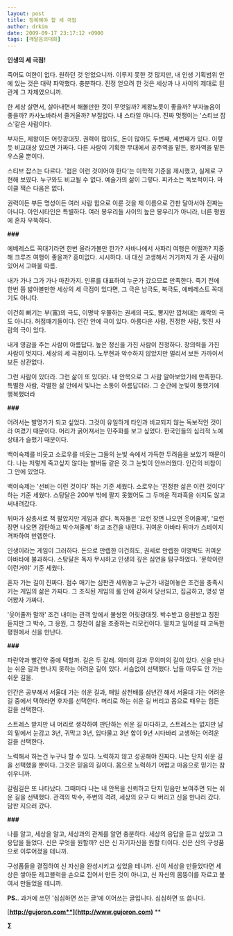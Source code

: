 ```yaml
---
layout: post
title: 정복해야 할 세 극점
author: drkim
date: 2009-09-17 23:17:12 +0900
tags: [깨달음의대화]
---
```

**인생의 세 극점!**

죽어도 여한이 없다. 원하던 것 얻었으니까. 이루지 못한 것 많지만, 내 인생 기획범위 안에 있는 것은 대략 파악했다. 충분하다. 진정 얻으려 한 것은 세상과 나 사이의 제대로 된 관계 그 자체였으니까. 

한 세상 살면서, 살아내면서 해볼만한 것이 무엇일까? 제왕노릇이 좋을까? 부자놀음이 좋을까? 카사노바라서 즐거울까? 부질없다. 내 스타일 아니다. 진짜 멋쟁이는 '스티브 잡스'같은 사람이다.

부자든, 제왕이든 어릿광대짓. 권력이 많아도, 돈이 많아도 두번째, 세번째가 있다. 이렇듯 비교대상 있으면 가짜다. 다른 사람이 기획한 무대에서 공주역을 맡든, 왕자역을 맡든 우스울 뿐이다. 

스티브 잡스는 다르다. '컴은 이런 것이어야 한다'는 미학적 기준을 제시했고, 실제로 구현해 보였다. 누구와도 비교될 수 없다. 예술가의 삶이 그렇다. 피카소는 독보적이다. 마이클 잭슨 다음은 없다. 

권력이든 부든 명성이든 여러 사람 힘으로 이룬 것을 제 이름으로 간판 달아서야 진짜는 아니다. 아인시타인은 특별하다. 여러 봉우리들 사이의 높은 봉우리가 아니라, 너른 평원에 혼자 우뚝하다. 

**###**

에베레스트 꼭대기라면 한번 올라가볼만 한가? 사바나에서 사파리 여행은 어떨까? 지중해 크루즈 여행이 좋을까? 흥미없다. 시시하다. 내 대신 고생해서 거기까지 가 준 사람이 있어서 고마울 따름. 

내가 가나 그가 가나 마찬가지. 인류를 대표하여 누군가 갔으므로 만족한다. 죽기 전에 한번 쯤 밟아볼만한 세상의 세 극점이 있다면, 그 극은 남극도, 북극도, 에베레스트 꼭대기도 아니다. 

이건희 뻐기는 부(富)의 극도, 이명박 우쭐하는 권세의 극도, 뽕지만 깝쳐대는 쾌락의 극도 아니다. 허접때기들이다. 인간 안에 극이 있다. 아름다운 사람, 진정한 사람, 멋진 사람의 극이 있다.

내게 영감을 주는 사람이 아름답다. 높은 정신을 가진 사람이 진정하다. 창의력을 가진 사람이 멋지다. 세상의 세 극점이다. 노무현과 악수하지 않았지만 멀리서 보든 가까이서 보든 상관없다. 

그런 사람이 있더라. 그런 삶이 또 있더라. 내 안목으로 그 사람 알아보았기에 만족한다. 특별한 사람, 각별한 삶 안에서 빛나는 소통이 아름답더라. 그 순간에 눈빛이 통했기에 행복했더라 

**###**

어려서는 발명가가 되고 싶었다. 그것이 유일하게 타인과 비교되지 않는 독보적인 것이라 여겼기 때문이다. 머리가 굵어져서는 민주화를 보고 싶었다. 한국인들의 심리적 노예상태가 슬펐기 때문이다. 

백이숙제를 비웃고 소로우를 비웃는 그들의 눈빛 속에서 가득한 두려움을 보았기 때문이다. 나는 저렇게 죽고싶지 않다는 발버둥 같은 것.그 눈빛이 안쓰러웠다. 인간의 비참이 그 안에 있었다.

백이숙제는 '선비는 이런 것이다' 하는 기준 세웠다. 소로우는 '진정한 삶은 이런 것이다' 하는 기준 세웠다. 스탕달은 200부 밖에 팔지 못했어도 그 두꺼운 적과흑을 쉬지도 않고 써내려갔다.

뒤마가 삼총사로 책 팔았지만 게임과 같다. 독자들은 '요런 장면 나오면 웃어줄께', '요런 장면 나오면 감탄하고 박수쳐줄께' 하고 조건을 내민다. 귀여운 아바타 뒤마가 스테이지 격파하여 만렙한다.

인생이라는 게임이 그러하다. 돈으로 만렙한 이건희도, 권세로 만렙한 이명박도 귀여운 아바타에 불과하다. 스탕달은 독자 무시하고 인생의 깊은 심연을 탐구하였다. '문학이란 이런거야' 기준 세웠다.

혼자 가는 길이 진짜다. 점수 매기는 심판관 세워놓고 누군가 내걸어놓은 조건을 충족시키는 게임의 삶은 가짜다. 그 조직된 게임의 룰 안에 갇혀서 당선되고, 집금하고, 명성 얻어봤자 가짜다. 

'웃어줄까 말까' 조건 내미는 관객 앞에서 불쌍한 어릿광대짓. 박수받고 응원받고 칭찬 듣지만 그 박수, 그 응원, 그 칭찬이 삶을 조종하는 리모컨이다. 떨치고 일어설 때 고독한 평원에서 신을 만난다.

**###**

파란약과 빨간약 중에 택할까. 길은 두 갈래. 의미의 길과 무의미의 길이 있다. 신을 만나는 쉬운 길과 만나지 못하는 어려운 길이 있다. 서슴없이 선택했다. 남들 아무도 안 가는 쉬운 길을.

인간은 공부해서 서울대 가는 쉬운 길과, 매일 삼천배를 삼년간 해서 서울대 가는 어려운 길 중에서 택하라면 후자를 선택한다. 머리로 하는 쉬운 길 버리고 몸으로 때우는 힘든 길을 선택한다.

스트레스 받지만 내 머리로 생각하여 판단하는 쉬운 길 마다하고, 스트레스는 없지만 남의 밑에서 눈감고 3년, 귀막고 3년, 입다물고 3년 합이 9년 시다바리 고생하는 어려운 길을 선택한다.

노력해서 하는건 누구나 할 수 있다. 노력하지 않고 성공해야 진짜다. 나는 단지 쉬운 길을 선택했을 뿐이다. 그것은 믿음의 길이다. 몸으로 노력하기 어렵고 마음으로 믿기는 참 쉬우니까.

갈림길은 또 나타났다. 그때마다 나는 내 안목을 신뢰하고 단지 믿음만 보여주면 되는 쉬운 길을 선택했다. 관객의 박수, 주변의 격려, 세상의 요구 다 버리고 신을 만나러 갔다. 담판 지으러 갔다.

**###**

나를 알고, 세상을 알고, 세상과의 관계를 알면 충분하다. 세상의 응답을 듣고 싶었고 그 응답을 들었다. 신은 무엇을 원할까? 신은 신 자기자신을 원할 터이다. 신은 신의 구성품으로 이루어졌을 테니까.

구성품들을 결집하여 신 자신을 완성시키고 싶었을 테니까. 신이 세상을 만들었다면 세상은 쌓아둔 레고블럭을 손으로 집어서 만든 것이 아니고, 신 자신의 몸뚱이를 자르고 붙여서 만들었을 테니까.   
  
  


**PS.**. 과거에 쓰던 '심심하면 쓰는 글'에 이어쓰는 글입니다. 심심하면 또 씁니다.

[**http://gujoron.com**](http://www.gujoron.com)** 
**

**∑**